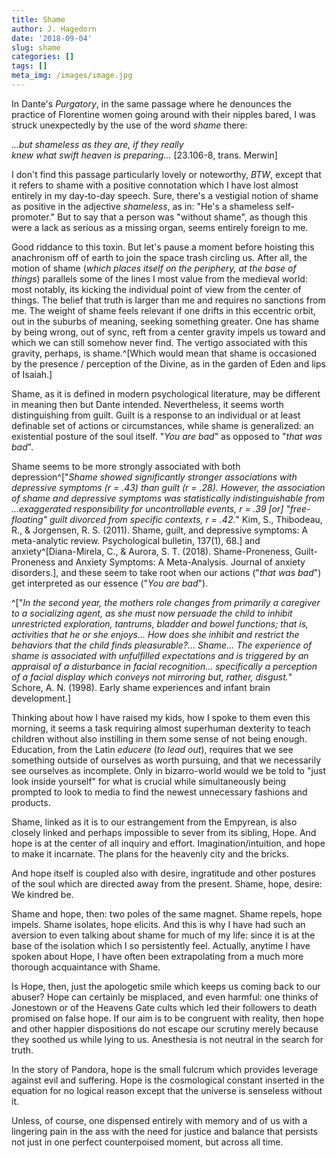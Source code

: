 ```yaml
---
title: Shame
author: J. Hagedorn
date: '2018-09-04'
slug: shame
categories: []
tags: []
meta_img: /images/image.jpg
---
```


In Dante's *Purgatory*, in the same passage where he denounces the practice of Florentine women going around with their nipples bared, I was struck unexpectedly by the use of the word *shame* there: 

*...but shameless as they are, if they really*  
*knew what swift heaven is preparing...* [23.106-8, trans. Merwin]  

I don't find this passage particularly lovely or noteworthy, *BTW*, except that it refers to shame with a positive connotation which I have lost almost entirely in my day-to-day speech. Sure, there's a vestigial notion of shame as positive in the adjective *shameless*, as in: "He's a shameless self-promoter."  But to say that a person was "without shame", as though this were a lack as serious as a missing organ, seems entirely foreign to me. 

Good riddance to this toxin.  But let's pause a moment before hoisting this anachronism off of earth to join the space trash circling us.  After all, the motion of shame (*which places itself on the periphery, at the base of things*) parallels some of the lines I most value from the medieval world: most notably, its kicking the individual point of view from the center of things.  The belief that truth is larger than me and requires no sanctions from me. The weight of shame feels relevant if one drifts in this eccentric orbit, out in the suburbs of meaning, seeking something greater.  One has shame by being wrong, out of sync, reft from a center gravity impels us toward and which we can still somehow never find.  The vertigo associated with this gravity, perhaps, is shame.^[Which would mean that shame is occasioned by the presence / perception of the Divine, as in the garden of Eden and lips of Isaiah.]

Shame, as it is defined in modern psychological literature, may be different in meaning then but Dante intended.  Nevertheless, it seems worth distinguishing from guilt. Guilt is a response to an individual or at least definable set of actions or circumstances, while shame is generalized: an existential posture of the soul itself.  "*You are bad*" as opposed to "*that was bad*".

Shame seems to be more strongly associated with both depression^["*Shame showed significantly stronger associations with depressive symptoms (r = .43) than guilt (r = .28). However, the association of shame and depressive symptoms was statistically indistinguishable from ...exaggerated responsibility for uncontrollable events, r = .39 [or] "free-floating" guilt divorced from specific contexts, r = .42.*"  Kim, S., Thibodeau, R., & Jorgensen, R. S. (2011). Shame, guilt, and depressive symptoms: A meta-analytic review. Psychological bulletin, 137(1), 68.] and anxiety^[Diana-Mirela, C., & Aurora, S. T. (2018). Shame-Proneness, Guilt-Proneness and Anxiety Symptoms: A Meta-Analysis. Journal of anxiety disorders.], and these seem to take root when our actions ("*that was bad*") get interpreted as our essence ("*You are bad*").

^["*In the second year, the mothers role changes from primarily a caregiver to a socializing agent, as she must now persuade the child to inhibit unrestricted exploration, tantrums, bladder and bowel functions; that is, activities that he or she enjoys... How does she inhibit and restrict the behaviors that the child finds pleasurable?... Shame... The experience of shame is associated with unfulfilled expectations and is triggered by an appraisal of a disturbance in facial recognition... specifically a perception of a facial display which conveys not mirroring but, rather, disgust.*"  Schore, A. N. (1998). Early shame experiences and infant brain development.]

Thinking about how I have raised my kids, how I spoke to them even this morning, it seems a task requiring almost superhuman dexterity to teach children without also instilling in them some sense of not being enough. Education, from the Latin *educere* (*to lead out*), requires that we see something outside of ourselves as worth pursuing, and that we necessarily see ourselves as incomplete.  Only in bizarro-world would we be told to "just look inside yourself" for what is crucial while simultaneously being prompted to look to media to find the newest unnecessary fashions and products.

Shame, linked as it is to our estrangement from the Empyrean, is also closely linked and perhaps impossible to sever from its sibling, Hope. And hope is at the center of all inquiry and effort. Imagination/intuition, and hope to make it incarnate. The plans for the heavenly city and the bricks.

And hope itself is coupled also with desire, ingratitude and other postures of the soul which are directed away from the present. Shame, hope, desire: We kindred be.

Shame and hope, then: two poles of the same magnet. Shame repels, hope impels. Shame isolates, hope elicits.  And this is why I have had such an aversion to even talking about shame for much of my life: since it is at the base of the isolation which I so persistently feel.  Actually, anytime I have spoken about Hope, I have often been extrapolating from a much more thorough acquaintance with Shame.

Is Hope, then, just the apologetic smile which keeps us coming back to our abuser?  Hope can certainly be misplaced, and even harmful: one thinks of Jonestown or of the Heavens Gate cults which led their followers to death promised on false hope. If our aim is to be congruent with reality, then hope and other happier dispositions do not escape our scrutiny merely because they soothed us while lying to us.  Anesthesia is not neutral in the search for truth.

In the story of Pandora, hope is the small fulcrum which provides leverage against evil and suffering.  Hope is the cosmological constant inserted in the equation for no logical reason except that the universe is senseless without it.

Unless, of course, one dispensed entirely with memory and of us with a lingering pain in the ass with the need for justice and balance that persists not just in one perfect counterpoised moment, but across all time.
